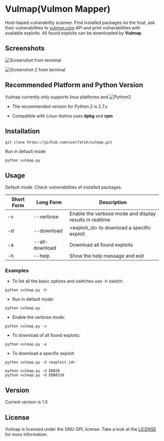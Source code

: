 # Vulmap(Vulmon Mapper)
Host-based vulnerability scanner. Find installed packages on the host, ask their vulnerabilities to [vulmon.com](http://vulmon.com) API and print vulnerabilities with available exploits. All found exploits can be downloaded by **Vulmap**.


## Screenshots
![Screenshot from terminal](https://raw.githubusercontent.com/ozelfatih/vulmap/master/screenshot.png)

![Screenshot-2 from terminal](https://raw.githubusercontent.com/ozelfatih/vulmap/master/screenshot-all-download-exploit.png)

## Recommended Platform and Python Version
Vulmap currently only supports linux platforms and ![Python2](https://camo.githubusercontent.com/91573a399273230bbd7a6391aff545172fe49fb5/68747470733a2f2f696d672e736869656c64732e696f2f62616467652f507974686f6e2d322d79656c6c6f772e737667)
* The recommended version for Python 2 is 2.7.x

* Compatible with Linux distros uses **dpkg** and **rpm**

## Installation
```
git clone https://github.com/ozelfatih/vulmap.git
```

Run in default mode
```
python vulmap.py
```

## Usage
Default mode. Check vulnerabilities of installed packages.

Short Form | Long Form      | Description
-----------| ---------------| -------------
-v         | --verbose      | Enable the verbose mode and display results in realtime
-d         | --download     | <exploit_id> to download a specific exploit
-a         | --all-download | Download all found exploits 
-h         | --help         | Show the help message and exit

### Examples
* To list all the basic options and switches use -h switch:
```
python vulmap.py -h
```
* Run in default mode:
```
python vulmap.py
```
* Enable the verbose mode:
```
python vulmap.py -v
```
* To download of all found exploits:
```
python vulmap.py -a
```
* To download a specific exploit:
```
python vulmap.py -d <exploit_id>

python vulmap.py -d EDB20
python vulmap.py -d EDB8310
```

## Version
Current version is 1.0

## License
Vulmap is licensed under the GNU GPL license. Take a look at the [LICENSE](https://github.com/ozelfatih/vulmap/blob/master/LICENSE) for more information.
